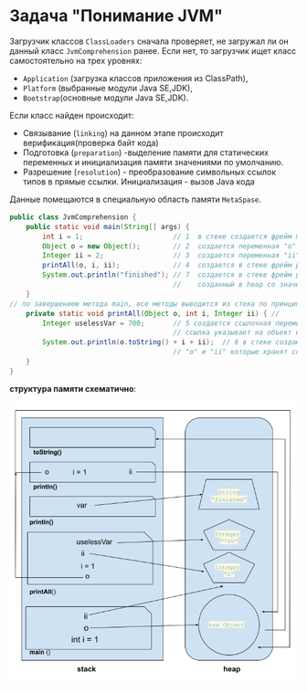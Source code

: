 # Задача "Понимание JVM"

Загрузчик классов `ClassLoaders` сначала проверяет, не загружал ли он данный класс `JvmComprehension` ранее. Если нет, то загрузчик 
ищет класс самостоятельно на трех уровнях:

* `Application` (загрузка классов приложения из ClassPath), 
* `Platform` (выбранные модули Java SE,JDK),
* `Bootstrap`(основные модули Java SE,JDK).

Если класс найден происходит:
* Связывание (`linking`) на данном этапе происходит верификация(проверка байт кода) 
* Подготовка (`preparation`) -выделение памяти для статических переменных и инициализация памяти значениями по умолчанию.
* Разрешение (`resolution`) - преобразование символьных ссылок типов в прямые ссылки.
Инициализация - вызов Java кода

Данные помещаются в специальную область памяти `MetaSpase`.

``` java
public class JvmComprehension {
    public static void main(String[] args) {
        int i = 1;                      // 1  в стеке cоздается фрейм main, в нем переменная "i" равная  "1";
        Object o = new Object();        // 2  создается переменная "о" - ссылка на объект new Object(создается в кучи);
        Integer ii = 2;                 // 3  создается переменная "ii" - ссылка на знаение объекта Integer равное "2"(объект класса создается в Heap);
        printAll(o, i, ii);             // 4  создается в стеке фрейм printAll, с переменными "о", "i", "ii";
        System.out.println("finished"); // 7  создается в стеке фрейм println, ссылка указывает на объект String 
                                        //    созданный в heap со значением "finished".
    }
// по завершениею метода main, все методы выводится из стека по принципу LIFO. Память heap очищается. 
    private static void printAll(Object o, int i, Integer ii) { //
        Integer uselessVar = 700;       // 5 создается ссылочная переменная "uselessVar" в фрейме printAll,
                                        // ссылка указывает на объект класса Integer созданный в heap со значением 700
        System.out.println(o.toString() + i + ii);  // 6 в стеке создаются фреймы println и toString. В фрейм println передаются переменные
                                        // "о" и "ii" которые хранят ссылки на Object и Integer, "i" со значением 1.           
    }
}
```

**структура памяти схематично**:

![структура памяти](img/JRM.png)